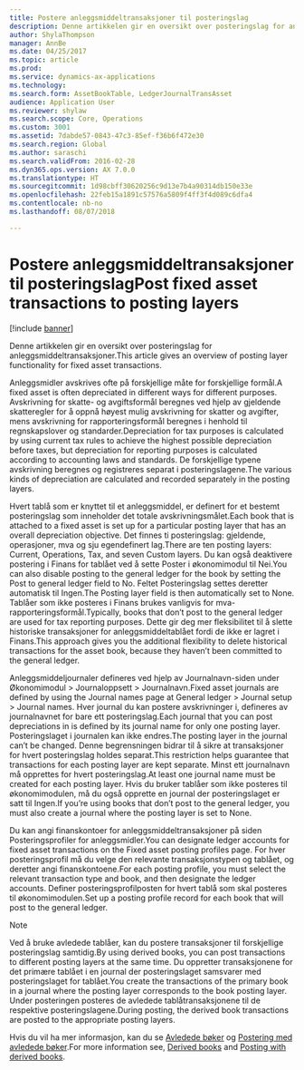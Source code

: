 ```yaml
---
title: Postere anleggsmiddeltransaksjoner til posteringslag
description: Denne artikkelen gir en oversikt over posteringslag for anleggsmiddeltransaksjoner.
author: ShylaThompson
manager: AnnBe
ms.date: 04/25/2017
ms.topic: article
ms.prod: 
ms.service: dynamics-ax-applications
ms.technology: 
ms.search.form: AssetBookTable, LedgerJournalTransAsset
audience: Application User
ms.reviewer: shylaw
ms.search.scope: Core, Operations
ms.custom: 3001
ms.assetid: 7dabde57-0843-47c3-85ef-f36b6f472e30
ms.search.region: Global
ms.author: saraschi
ms.search.validFrom: 2016-02-28
ms.dyn365.ops.version: AX 7.0.0
ms.translationtype: HT
ms.sourcegitcommit: 1d98cbff30620256c9d13e7b4a90314db150e33e
ms.openlocfilehash: 22feb15a1891c57576a5809f4ff3f4d089c6dfa4
ms.contentlocale: nb-no
ms.lasthandoff: 08/07/2018

---
```


# <a name="post-fixed-asset-transactions-to-posting-layers"></a><span data-ttu-id="e72ee-103">Postere anleggsmiddeltransaksjoner til posteringslag</span><span class="sxs-lookup"><span data-stu-id="e72ee-103">Post fixed asset transactions to posting layers</span></span>

[!include [banner](../includes/banner.md)]

<span data-ttu-id="e72ee-104">Denne artikkelen gir en oversikt over posteringslag for anleggsmiddeltransaksjoner.</span><span class="sxs-lookup"><span data-stu-id="e72ee-104">This article gives an overview of posting layer functionality for fixed asset transactions.</span></span>

<span data-ttu-id="e72ee-105">Anleggsmidler avskrives ofte på forskjellige måte for forskjellige formål.</span><span class="sxs-lookup"><span data-stu-id="e72ee-105">A fixed asset is often depreciated in different ways for different purposes.</span></span> <span data-ttu-id="e72ee-106">Avskrivning for skatte- og avgiftsformål beregnes ved hjelp av gjeldende skatteregler for å oppnå høyest mulig avskrivning for skatter og avgifter, mens avskrivning for rapporteringsformål beregnes i henhold til regnskapslover og standarder.</span><span class="sxs-lookup"><span data-stu-id="e72ee-106">Depreciation for tax purposes is calculated by using current tax rules to achieve the highest possible depreciation before taxes, but depreciation for reporting purposes is calculated according to accounting laws and standards.</span></span> <span data-ttu-id="e72ee-107">De forskjellige typene avskrivning beregnes og registreres separat i posteringslagene.</span><span class="sxs-lookup"><span data-stu-id="e72ee-107">The various kinds of depreciation are calculated and recorded separately in the posting layers.</span></span>

<span data-ttu-id="e72ee-108">Hvert tablå som er knyttet til et anleggsmiddel, er definert for et bestemt posteringslag som inneholder det totale avskrivningsmålet.</span><span class="sxs-lookup"><span data-stu-id="e72ee-108">Each book that is attached to a fixed asset is set up for a particular posting layer that has an overall depreciation objective.</span></span> <span data-ttu-id="e72ee-109">Det finnes ti posteringslag: gjeldende, operasjoner, mva og sju egendefinert lag.</span><span class="sxs-lookup"><span data-stu-id="e72ee-109">There are ten posting layers: Current, Operations, Tax, and seven Custom layers.</span></span> <span data-ttu-id="e72ee-110">Du kan også deaktivere postering i Finans for tablået ved å sette Poster i økonomimodul til Nei.</span><span class="sxs-lookup"><span data-stu-id="e72ee-110">You can also disable posting to the general ledger for the book by setting the Post to general ledger field to No.</span></span> <span data-ttu-id="e72ee-111">Feltet Posteringslag settes deretter automatisk til Ingen.</span><span class="sxs-lookup"><span data-stu-id="e72ee-111">The Posting layer field is then automatically set to None.</span></span> <span data-ttu-id="e72ee-112">Tablåer som ikke posteres i Finans brukes vanligvis for mva-rapporteringsformål.</span><span class="sxs-lookup"><span data-stu-id="e72ee-112">Typically, books that don’t post to the general ledger are used for tax reporting purposes.</span></span> <span data-ttu-id="e72ee-113">Dette gir deg mer fleksibilitet til å slette historiske transaksjoner for anleggsmiddeltablået fordi de ikke er lagret i Finans.</span><span class="sxs-lookup"><span data-stu-id="e72ee-113">This approach gives you the additional flexibility to delete historical transactions for the asset book, because they haven’t been committed to the general ledger.</span></span>

<span data-ttu-id="e72ee-114">Anleggsmiddeljournaler defineres ved hjelp av  Journalnavn-siden under Økonomimodul > Journaloppsett > Journalnavn.</span><span class="sxs-lookup"><span data-stu-id="e72ee-114">Fixed asset journals are defined by using the Journal names page at General ledger > Journal setup > Journal names.</span></span> <span data-ttu-id="e72ee-115">Hver journal du kan postere avskrivninger i, defineres av journalnavnet for bare ett posteringslag.</span><span class="sxs-lookup"><span data-stu-id="e72ee-115">Each journal that you can post depreciations in is defined by its journal name for only one posting layer.</span></span> <span data-ttu-id="e72ee-116">Posteringslaget i journalen kan ikke endres.</span><span class="sxs-lookup"><span data-stu-id="e72ee-116">The posting layer in the journal can’t be changed.</span></span> <span data-ttu-id="e72ee-117">Denne begrensningen bidrar til å sikre at transaksjoner for hvert posteringslag holdes separat.</span><span class="sxs-lookup"><span data-stu-id="e72ee-117">This restriction helps guarantee that transactions for each posting layer are kept separate.</span></span> <span data-ttu-id="e72ee-118">Minst ett journalnavn må opprettes for hvert posteringslag.</span><span class="sxs-lookup"><span data-stu-id="e72ee-118">At least one journal name must be created for each posting layer.</span></span> <span data-ttu-id="e72ee-119">Hvis du bruker tablåer som ikke posteres til økonomimodulen, må du også opprette en journal der posteringslaget er satt til Ingen.</span><span class="sxs-lookup"><span data-stu-id="e72ee-119">If you’re using books that don’t post to the general ledger, you must also create a journal where the posting layer is set to None.</span></span>

<span data-ttu-id="e72ee-120">Du kan angi finanskontoer for anleggsmiddeltransaksjoner på siden Posteringsprofiler for anleggsmidler.</span><span class="sxs-lookup"><span data-stu-id="e72ee-120">You can designate ledger accounts for fixed asset transactions on the Fixed asset posting profiles page.</span></span> <span data-ttu-id="e72ee-121">For hver posteringsprofil må du velge den relevante transaksjonstypen og tablået, og deretter angi finanskontoene.</span><span class="sxs-lookup"><span data-stu-id="e72ee-121">For each posting profile, you must select the relevant transaction type and book, and then designate the ledger accounts.</span></span> <span data-ttu-id="e72ee-122">Definer posteringsprofilposten for hvert tablå som skal posteres til økonomimodulen.</span><span class="sxs-lookup"><span data-stu-id="e72ee-122">Set up a posting profile record for each book that will post to the general ledger.</span></span>

> [!NOTE] 
> <span data-ttu-id="e72ee-123">Ved å bruke avledede tablåer, kan du postere transaksjoner til forskjellige posteringslag samtidig.</span><span class="sxs-lookup"><span data-stu-id="e72ee-123">By using derived books, you can post transactions to different posting layers at the same time.</span></span> <span data-ttu-id="e72ee-124">Du oppretter transaksjonene for det primære tablået i en journal der posteringslaget samsvarer med posteringslaget for tablået.</span><span class="sxs-lookup"><span data-stu-id="e72ee-124">You create the transactions of the primary book in a journal where the posting layer corresponds to the book posting layer.</span></span> <span data-ttu-id="e72ee-125">Under posteringen posteres de avledede tablåtransaksjonene til de respektive posteringslagene.</span><span class="sxs-lookup"><span data-stu-id="e72ee-125">During posting, the derived book transactions are posted to the appropriate posting layers.</span></span>

<span data-ttu-id="e72ee-126">Hvis du vil ha mer informasjon, kan du se [Avledede bøker](derived-books.md) og [Postering med avledede bøker](post-derived-value-models.md).</span><span class="sxs-lookup"><span data-stu-id="e72ee-126">For more information see, [Derived books](derived-books.md) and [Posting with derived books](post-derived-value-models.md).</span></span>




